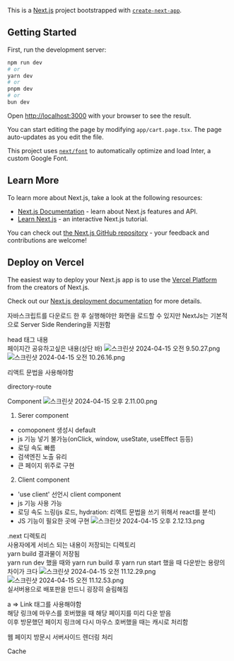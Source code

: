 This is a [Next.js](https://nextjs.org/) project bootstrapped with [`create-next-app`](https://github.com/vercel/next.js/tree/canary/packages/create-next-app).

## Getting Started

First, run the development server:

```bash
npm run dev
# or
yarn dev
# or
pnpm dev
# or
bun dev
```

Open [http://localhost:3000](http://localhost:3000) with your browser to see the result.

You can start editing the page by modifying `app/cart.page.tsx`. The page auto-updates as you edit the file.

This project uses [`next/font`](https://nextjs.org/docs/basic-features/font-optimization) to automatically optimize and load Inter, a custom Google Font.

## Learn More

To learn more about Next.js, take a look at the following resources:

- [Next.js Documentation](https://nextjs.org/docs) - learn about Next.js features and API.
- [Learn Next.js](https://nextjs.org/learn) - an interactive Next.js tutorial.

You can check out [the Next.js GitHub repository](https://github.com/vercel/next.js/) - your feedback and contributions are welcome!

## Deploy on Vercel

The easiest way to deploy your Next.js app is to use the [Vercel Platform](https://vercel.com/new?utm_medium=default-template&filter=next.js&utm_source=create-next-app&utm_campaign=create-next-app-readme) from the creators of Next.js.

Check out our [Next.js deployment documentation](https://nextjs.org/docs/deployment) for more details.

자바스크립트를 다운로드 한 후 실행해야만 화면을 로드할 수 있지만
NextJs는 기본적으로 Server Side Rendering을 지원함


head 태그 내용  
페이지간 공유하고싶은 내용(상단 바)
![스크린샷 2024-04-15 오전 9.50.27.png](..%2F..%2F..%2F..%2F..%2Fvar%2Ffolders%2F63%2F409swnvx6nz1fc0s5brtvs900000gn%2FT%2FTemporaryItems%2FNSIRD_screencaptureui_hqErF3%2F%EC%8A%A4%ED%81%AC%EB%A6%B0%EC%83%B7%202024-04-15%20%EC%98%A4%EC%A0%84%209.50.27.png)
![스크린샷 2024-04-15 오전 10.26.16.png](..%2F..%2F..%2F..%2F..%2Fvar%2Ffolders%2F63%2F409swnvx6nz1fc0s5brtvs900000gn%2FT%2FTemporaryItems%2FNSIRD_screencaptureui_FA5giv%2F%EC%8A%A4%ED%81%AC%EB%A6%B0%EC%83%B7%202024-04-15%20%EC%98%A4%EC%A0%84%2010.26.16.png)


리액트 문법을 사용해야함

directory-route

Component
![스크린샷 2024-04-15 오후 2.11.00.png](..%2F..%2F..%2F..%2F..%2Fvar%2Ffolders%2F63%2F409swnvx6nz1fc0s5brtvs900000gn%2FT%2FTemporaryItems%2FNSIRD_screencaptureui_rI264v%2F%EC%8A%A4%ED%81%AC%EB%A6%B0%EC%83%B7%202024-04-15%20%EC%98%A4%ED%9B%84%202.11.00.png)
1. Serer component
- comoponent 생성시 default
- js 기능 넣기 불가능(onClick, window, useState, useEffect 등등)
- 로딩 속도 빠름
- 검색엔진 노출 유리
- 큰 페이지 위주로 구현
2. Client component
- 'use client' 선언시 client component
- js 기능 사용 가능
- 로딩 속도 느링(js 로드, hydration: 리액트 문법을 쓰기 위해서 react를 분석)
- JS 기능이 필요한 곳에 구현
![스크린샷 2024-04-15 오후 2.12.13.png](..%2F..%2F..%2F..%2F..%2Fvar%2Ffolders%2F63%2F409swnvx6nz1fc0s5brtvs900000gn%2FT%2FTemporaryItems%2FNSIRD_screencaptureui_zeRup9%2F%EC%8A%A4%ED%81%AC%EB%A6%B0%EC%83%B7%202024-04-15%20%EC%98%A4%ED%9B%84%202.12.13.png)


.next 디렉토리  
사용자에게 서비스 되는 내용이 저장되는 디렉토리  
yarn build 결과물이 저장됨  
yarn run dev 했을 때와 yarn run build 후 yarn run start 했을 때 다운받는 용량의 차이가 크다
![스크린샷 2024-04-15 오전 11.12.29.png](..%2F..%2F..%2F..%2F..%2Fvar%2Ffolders%2F63%2F409swnvx6nz1fc0s5brtvs900000gn%2FT%2FTemporaryItems%2FNSIRD_screencaptureui_uaivIe%2F%EC%8A%A4%ED%81%AC%EB%A6%B0%EC%83%B7%202024-04-15%20%EC%98%A4%EC%A0%84%2011.12.29.png)
![스크린샷 2024-04-15 오전 11.12.53.png](..%2F..%2F..%2F..%2F..%2Fvar%2Ffolders%2F63%2F409swnvx6nz1fc0s5brtvs900000gn%2FT%2FTemporaryItems%2FNSIRD_screencaptureui_RgiJAP%2F%EC%8A%A4%ED%81%AC%EB%A6%B0%EC%83%B7%202024-04-15%20%EC%98%A4%EC%A0%84%2011.12.53.png)  
실서버용으로 배포판을 만드니 굉장히 슬림해짐  


a => Link 태그를 사용해야함  
해당 링크에 마우스를 호버했을 때 해당 페이지를 미리 다운 받음  
이후 방문했던 페이지 링크에 다시 마우스 호버했을 때는 캐시로 처리함

웹 페이지 방문시 서버사이드 렌더링 처리

Cache